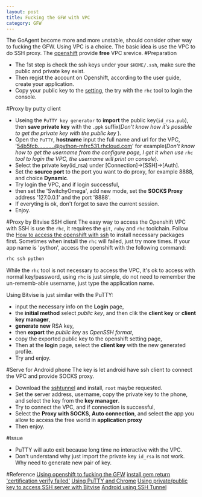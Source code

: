 ```yaml
---
layout: post
title: Fucking the GFW with VPC
category: GFW
---
```

The GoAgent become more and more unstable, should consider other way to fucking the GFW.
Using VPC is a choice. The basic idea is use the VPC to do SSH proxy.
The [openshift](https://developers.openshift.com/) provide **free** VPC srevice.
#Preparation 
- The 1st step is check the ssh keys under your `$HOME/.ssh`, make sure the public and private key exist.
- Then regist the account on Openshift, according to the user guide, create your application.
- Copy your public key to the [setting](https://openshift.redhat.com/app/console/settings), the try with the `rhc` tool to login the console.

#Proxy by putty client
- Useing the `PuTTY key generator` to **import** the public key(`id_rsa.pub`), then **save private key** with the `.ppk` suffix(*Don't know how it's possible to get the private key with the public key* ).
- Open the `PuTTY`, **hostname** input the full name and url for the VPC, '54b5fcb...........@python-mfrc531.rhcloud.com' for example(*Don't know how to get the username from the configure page, I get it when use `rhc` tool to login the VPC, the username will print on console*).
- Select the private key(id_rsa) under [Connection]->[SSH]->[Auth].
- Set the **source port** to the port you want to do proxy, for example 8888, and choice **Dynamic**.
- Try login the VPC, and if login successful,
- then set the 'SwitchyOmega', add new mode, set the **SOCKS Proxy** address '127.0.0.1' and the port '8888'.
- If everyting is ok, don't forget to save the current session.
- Enjoy.

#Proxy by Bitvise SSH client
The easy way to access the Openshift VPC with SSH is use the `rhc`, it requires the `git`, `ruby` and `rhc` toolchain. Follow the [How to access the openshift with ssh](https://developers.openshift.com/en/managing-remote-connection.html) to install necessary packages first. Sometimes when install the `rhc` will failed, just try more times.
If your app name is 'python', access the openshift with the following command: 

```sh
rhc ssh python
```
While the `rhc` tool is not necessary to access the VPC, it's ok to access with normal key/password, using `rhc` is just simple, do not need to remember the un-rememb-able username, just type the application name.

Using Bitvise is just similar with the PuTTY: 
- input the necessary info on the **Login** page, 
- the **initial method** select *public key*, and then clik the **client key** or **client key manager**, 
- **generate new** RSA key, 
- then **export** the *public key* as *OpenSSH format*,
- copy the exported public key to the openshift setting page,
- Then at the **login** page, select the **client key** with the new generated profile.
- Try and enjoy.

#Serve for Android phone
The key is let android have ssh client to connect the VPC and provide SOCKS proxy.
- Download the [sshtunnel](https://code.google.com/p/sshtunnel/) and install, `root` maybe requested.
- Set the server address, username, copy the private key to the phone, and select the key from the **key manager**.
- Try to connect the VPC, and if connection is successful,
- Select the **Proxy with SOCKS**, **Auto connection**, and select the app you allow to access the free world in **application proxy**
- Then enjoy.

#Issue
- PuTTY will auto exit because long time no interactive with the VPC.
- Don't understand why just import the private key `id_rsa` is not work. Why need to generate new pair of key.

#Reference
[Using openshift to fucking the GFW](http://skaypo.blogspot.com/2013/08/openshift-ssh.html)
[install gem return 'certification verify failed'](http://stackoverflow.com/questions/19745960/unable-to-install-any-gem-by-ruby-in-windows)
[Using PuTTY and Chrome](http://www.itordie.com/?p=50)
[Using private/public key to access SSH server with Bitvise](https://www.webhostinghero.com/using-ssh-keys-with-adobe-dreamweaver/)
[Android using SSH Tunnel](http://www.chekiang.info/2014/04/22.html)

